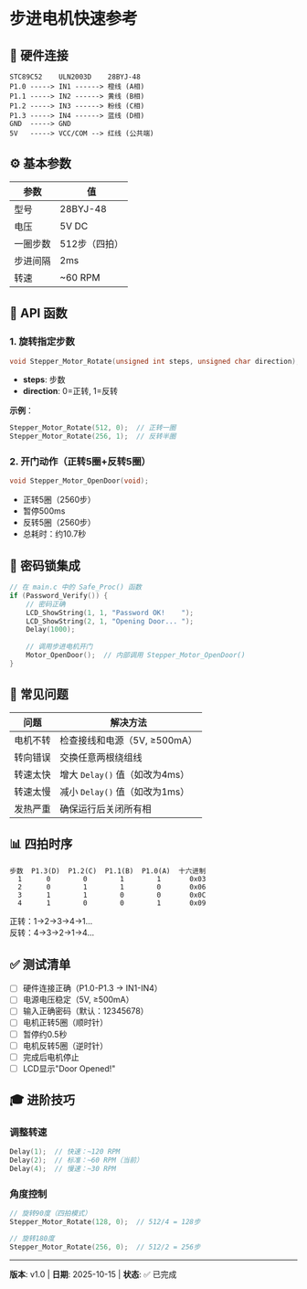 # 步进电机快速参考

## 🔌 硬件连接

```
STC89C52    ULN2003D    28BYJ-48
P1.0 -----> IN1 ------> 橙线 (A相)
P1.1 -----> IN2 ------> 黄线 (B相)
P1.2 -----> IN3 ------> 粉线 (C相)
P1.3 -----> IN4 ------> 蓝线 (D相)
GND  -----> GND
5V   -----> VCC/COM --> 红线 (公共端)
```

## ⚙️ 基本参数

| 参数 | 值 |
|-----|---|
| 型号 | 28BYJ-48 |
| 电压 | 5V DC |
| 一圈步数 | 512步（四拍） |
| 步进间隔 | 2ms |
| 转速 | ~60 RPM |

## 📝 API 函数

### 1. 旋转指定步数
```c
void Stepper_Motor_Rotate(unsigned int steps, unsigned char direction);
```
- **steps**: 步数
- **direction**: 0=正转, 1=反转

**示例**：
```c
Stepper_Motor_Rotate(512, 0);  // 正转一圈
Stepper_Motor_Rotate(256, 1);  // 反转半圈
```

### 2. 开门动作（正转5圈+反转5圈）
```c
void Stepper_Motor_OpenDoor(void);
```
- 正转5圈（2560步）
- 暂停500ms
- 反转5圈（2560步）
- 总耗时：约10.7秒

## 🎯 密码锁集成

```c
// 在 main.c 中的 Safe_Proc() 函数
if (Password_Verify()) {
    // 密码正确
    LCD_ShowString(1, 1, "Password OK!    ");
    LCD_ShowString(2, 1, "Opening Door... ");
    Delay(1000);
    
    // 调用步进电机开门
    Motor_OpenDoor();  // 内部调用 Stepper_Motor_OpenDoor()
}
```

## 🔧 常见问题

| 问题 | 解决方法 |
|-----|---------|
| 电机不转 | 检查接线和电源（5V, ≥500mA） |
| 转向错误 | 交换任意两根绕组线 |
| 转速太快 | 增大 `Delay()` 值（如改为4ms） |
| 转速太慢 | 减小 `Delay()` 值（如改为1ms） |
| 发热严重 | 确保运行后关闭所有相 |

## 📊 四拍时序

```
步数  P1.3(D)  P1.2(C)  P1.1(B)  P1.0(A)  十六进制
  1      0        0        1        1       0x03
  2      0        1        1        0       0x06
  3      1        1        0        0       0x0C
  4      1        0        0        1       0x09
```

正转：1→2→3→4→1...  
反转：4→3→2→1→4...

## ✅ 测试清单

- [ ] 硬件连接正确（P1.0-P1.3 → IN1-IN4）
- [ ] 电源电压稳定（5V, ≥500mA）
- [ ] 输入正确密码（默认：12345678）
- [ ] 电机正转5圈（顺时针）
- [ ] 暂停约0.5秒
- [ ] 电机反转5圈（逆时针）
- [ ] 完成后电机停止
- [ ] LCD显示"Door Opened!"

## 🎓 进阶技巧

### 调整转速
```c
Delay(1);  // 快速：~120 RPM
Delay(2);  // 标准：~60 RPM（当前）
Delay(4);  // 慢速：~30 RPM
```

### 角度控制
```c
// 旋转90度（四拍模式）
Stepper_Motor_Rotate(128, 0);  // 512/4 = 128步

// 旋转180度
Stepper_Motor_Rotate(256, 0);  // 512/2 = 256步
```

---

**版本**: v1.0 | **日期**: 2025-10-15 | **状态**: ✅ 已完成

